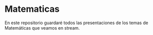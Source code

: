 # Matematicas
En este repositorio guardaré todos las presentaciones de los temas de Matemáticas que veamos en stream.
